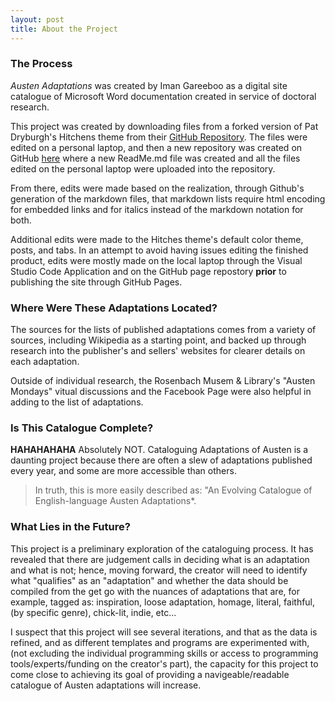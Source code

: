 ```yaml
---
layout: post
title: About the Project
---
```


### The Process 

*Austen Adaptations* was created by Iman Gareeboo as a digital site catalogue of Microsoft Word documentation created in service of doctoral research. 

This project was created by downloading files from a forked version of Pat Dryburgh's Hitchens theme from their [GitHub Repository](https://github.com/patdryburgh/hitchens). The files were edited on a personal laptop, and then a new repository was created on GitHub [here](https://github.com/imangareeboo/Austen_Adaptations) where a new ReadMe.md file was created and all the files edited on the personal laptop were uploaded into the repository. 

From there, edits were made based on the realization, through Github's generation of the markdown files, that markdown lists require html encoding for embedded links and for italics instead of the markdown notation for both. 

Additional edits were made to the Hitches theme's default color theme, posts, and tabs. In an attempt to avoid having issues editing the finished product, edits were mostly made on the local laptop through the Visual Studio Code Application and on the GitHub page repostory **prior** to publishing the site through GitHub Pages. 

### Where Were These Adaptations Located?

The sources for the lists of published adaptations comes from a variety of sources, including Wikipedia as a starting point, and backed up through research into the publisher's and sellers' websites for clearer details on each adaptation. 

Outside of individual research, the Rosenbach Musem & Library's "Austen Mondays" vitual discussions and the Facebook Page were also helpful in adding to the list of adaptations. 

### Is This Catalogue Complete?

**HAHAHAHAHA** 
Absolutely NOT.
Cataloguing Adaptations of Austen is a daunting project because there are often a slew of adaptations published every year, and some are more accessible than others. 
> In truth, this is more easily described as: "An Evolving Catalogue of English-language Austen Adaptations*. 

### What Lies in the Future?

This project is a preliminary exploration of the cataloguing process. It has revealed that there are judgement calls in deciding what is an adaptation and what is not; hence, moving forward, the creator will need to identify what "qualifies" as an "adaptation" and whether the data should be compiled from the get go with the nuances of adaptations that are, for example, tagged as: inspiration, loose adaptation, homage, literal, faithful, (by specific genre), chick-lit, indie, etc...

I suspect that this project will see several iterations, and that as the data is refined, and as different templates and programs are experimented with, (not excluding the individual programming skills or access to programming tools/experts/funding on the creator's part), the capacity for this project to come close to achieving its goal of providing a navigeable/readable catalogue of Austen adaptations will increase.

